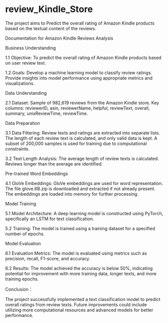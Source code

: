 # review_Kindle_Store
The project aims to Predict the overall rating of Amazon Kindle products based on the textual content of the reviews.

Documentation for Amazon Kindle Reviews Analysis

Business Understanding

1.1 Objective: To predict the overall rating of Amazon Kindle products based on user review text.

1.2 Goals: Develop a machine learning model to classify review ratings. Provide insights into model performance using appropriate metrics and visualizations.

Data Understanding

2.1 Dataset: Sample of 982,619 reviews from the Amazon Kindle store. Key columns: reviewerID, asin, reviewerName, helpful, reviewText, overall, summary, unixReviewTime, reviewTime.

Data Preparation

3.1 Data Filtering: Review texts and ratings are extracted into separate lists. The length of each review text is calculated, and only valid data is kept. A subset of 200,000 samples is used for training due to computational constraints.

3.2 Text Length Analysis: The average length of review texts is calculated. Reviews longer than the average are identified.

Pre-trained Word Embeddings

4.1 GloVe Embeddings: GloVe embeddings are used for word representation. The file glove.6B.zip is downloaded and extracted if not already present. The embeddings are loaded into memory for further processing.

Model Training

5.1 Model Architecture: A deep learning model is constructed using PyTorch, specifically an LSTM for text classification.

5.2 Training: The model is trained using a training dataset for a specified number of epochs.

Model Evaluation

6.1 Evaluation Metrics: The model is evaluated using metrics such as precision, recall, F1-score, and accuracy.

6.2 Results: The model achieved the accuracy is below 50%, indicating potential for improvement with more training data, longer texts, and more training epochs.

Conclusion： 

The project successfully implemented a text classification model to predict overall ratings from review texts. Future improvements could include utilizing more computational resources and advanced models for better performance.
